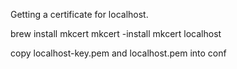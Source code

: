 
Getting a certificate for localhost.

  brew install mkcert 
  mkcert -install
  mkcert localhost

  copy localhost-key.pem and localhost.pem into conf